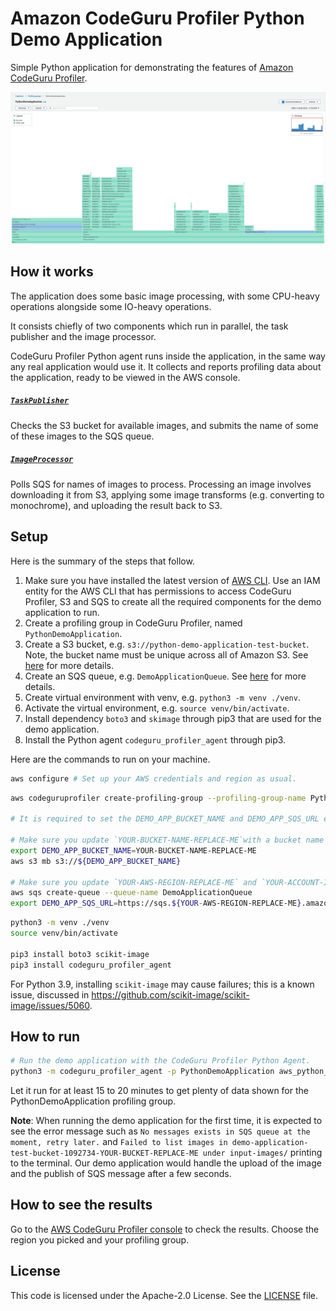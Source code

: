 # Amazon CodeGuru Profiler Python Demo Application

Simple Python application for demonstrating the features of [Amazon CodeGuru Profiler](https://aws.amazon.com/codeguru/).

![CodeGuru Profiler Console Screenshot](resources/CodeGuruProfilerPythonScreenshot.png)

## How it works

The application does some basic image processing, with some CPU-heavy
operations alongside some IO-heavy operations.

It consists chiefly of two components which run in parallel, the task publisher
and the image processor.

CodeGuru Profiler Python agent runs inside the application, in the same way any real application
would use it. It collects and reports profiling data about the application, ready to
be viewed in the AWS console.

##### [`TaskPublisher`](aws_python_sample_application/task_publisher.py)

Checks the S3 bucket for available images, and submits the name of some of these images
to the SQS queue.

##### [`ImageProcessor`](aws_python_sample_application/image_processor.py)

Polls SQS for names of images to process. Processing an image involves downloading
it from S3, applying some image transforms (e.g. converting to monochrome), and
uploading the result back to S3.

## Setup

Here is the summary of the steps that follow.

1. Make sure you have installed the latest version of [AWS CLI](https://docs.aws.amazon.com/cli/latest/userguide/cli-chap-welcome.html).
Use an IAM entity for the AWS CLI that has permissions to access CodeGuru Profiler, S3 and SQS to create all the required components for the demo application to run.
2. Create a profiling group in CodeGuru Profiler, named `PythonDemoApplication`.
3. Create a S3 bucket, e.g. `s3://python-demo-application-test-bucket`. Note, the bucket name must be unique across all of Amazon S3.
See [here](https://docs.aws.amazon.com/cli/latest/reference/s3/mb.html) for more details.
4. Create an SQS queue, e.g. `DemoApplicationQueue`. See [here](https://docs.aws.amazon.com/cli/latest/reference/sqs/create-queue.html)
for more details.
5. Create virtual environment with venv, e.g. `python3 -m venv ./venv`.
6. Activate the virtual environment, e.g. `source venv/bin/activate`.
7. Install dependency `boto3` and `skimage` through pip3 that are used for the demo application.
8. Install the Python agent `codeguru_profiler_agent` through pip3.

Here are the commands to run on your machine.

```bash
aws configure # Set up your AWS credentials and region as usual.
```

```bash
aws codeguruprofiler create-profiling-group --profiling-group-name PythonDemoApplication

# It is required to set the DEMO_APP_BUCKET_NAME and DEMO_APP_SQS_URL environment applications for later running the demo application.

# Make sure you update `YOUR-BUCKET-NAME-REPLACE-ME`with a bucket name that is unique across all of Amazon S3.
export DEMO_APP_BUCKET_NAME=YOUR-BUCKET-NAME-REPLACE-ME
aws s3 mb s3://${DEMO_APP_BUCKET_NAME}

# Make sure you update `YOUR-AWS-REGION-REPLACE-ME` and `YOUR-ACCOUNT-ID-REPLACE-ME`.
aws sqs create-queue --queue-name DemoApplicationQueue
export DEMO_APP_SQS_URL=https://sqs.${YOUR-AWS-REGION-REPLACE-ME}.amazonaws.com/YOUR-ACCOUNT-ID-REPLACE-ME/DemoApplicationQueue
```

```bash
python3 -m venv ./venv
source venv/bin/activate

pip3 install boto3 scikit-image
pip3 install codeguru_profiler_agent
```

For Python 3.9, installing `scikit-image` may cause failures; this is a known issue, discussed in https://github.com/scikit-image/scikit-image/issues/5060.

## How to run
```bash
# Run the demo application with the CodeGuru Profiler Python Agent.
python3 -m codeguru_profiler_agent -p PythonDemoApplication aws_python_sample_application/main.py
```

Let it run for at least 15 to 20 minutes to get plenty of data shown for the PythonDemoApplication profiling group.

**Note**: When running the demo application for the first time, it is expected to see the error message such as
`No messages exists in SQS queue at the moment, retry later.` and 
`Failed to list images in demo-application-test-bucket-1092734-YOUR-BUCKET-REPLACE-ME under input-images/`
 printing to the terminal. Our demo application would handle the upload of the image and the publish of SQS message 
 after a few seconds.

## How to see the results

Go to the [AWS CodeGuru Profiler console](https://console.aws.amazon.com/codeguru/profiler) to check the results. Choose the region you picked and your profiling group.

## License

This code is licensed under the Apache-2.0 License. See the [LICENSE](LICENSE) file.
